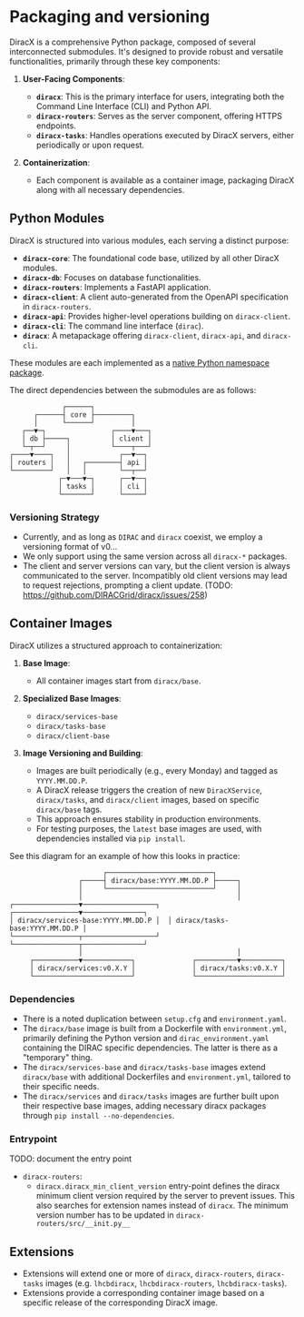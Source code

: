 # Packaging and versioning

DiracX is a comprehensive Python package, composed of several interconnected submodules. It's designed to provide robust and versatile functionalities, primarily through these key components:

1. **User-Facing Components**:
   - **`diracx`**: This is the primary interface for users, integrating both the Command Line Interface (CLI) and Python API.
   - **`diracx-routers`**: Serves as the server component, offering HTTPS endpoints.
   - **`diracx-tasks`**: Handles operations executed by DiracX servers, either periodically or upon request.

2. **Containerization**:
   - Each component is available as a container image, packaging DiracX along with all necessary dependencies.

## Python Modules

DiracX is structured into various modules, each serving a distinct purpose:

- **`diracx-core`**: The foundational code base, utilized by all other DiracX modules.
- **`diracx-db`**: Focuses on database functionalities.
- **`diracx-routers`**: Implements a FastAPI application.
- **`diracx-client`**: A client auto-generated from the OpenAPI specification in `diracx-routers`.
- **`diracx-api`**: Provides higher-level operations building on `diracx-client`.
- **`diracx-cli`**: The command line interface (`dirac`).
- **`diracx`**: A metapackage offering `diracx-client`, `diracx-api`, and `diracx-cli`.

These modules are each implemented as a [native Python namespace package](https://packaging.python.org/en/latest/guides/packaging-namespace-packages/).

The direct dependencies between the submodules are as follows:

```
             ┌──────┐
      ┌──────┤ core ├─────────┐
      │      └──────┘         │
   ┌──▼─┐                ┌────▼───┐
   │ db ├─────┐          │ client │
   └─┬──┘     │          └────┬───┘
┌────▼────┐   │            ┌──▼──┐
│ routers │   │   ┌────────┤ api │
└─────────┘   │   │        └──┬──┘
            ┌─▼───▼─┐      ┌──▼──┐
            │ tasks │      │ cli │
            └───────┘      └─────┘
```


### Versioning Strategy

- Currently, and as long as `DIRAC` and `diracx` coexist, we employ a versioning format of v0.<major>.<patch>.
- We only support using the same version across all `diracx-*` packages.
- The client and server versions can vary, but the client version is always communicated to the server. Incompatibly old client versions may lead to request rejections, prompting a client update. (TODO: https://github.com/DIRACGrid/diracx/issues/258)

## Container Images

DiracX utilizes a structured approach to containerization:

1. **Base Image**:
   - All container images start from `diracx/base`.

2. **Specialized Base Images**:
   - `diracx/services-base`
   - `diracx/tasks-base`
   - `diracx/client-base`

3. **Image Versioning and Building**:
   - Images are built periodically (e.g., every Monday) and tagged as `YYYY.MM.DD.P`.
   - A DiracX release triggers the creation of new `DiracXService`, `diracx/tasks`, and `diracx/client` images, based on specific `diracx/base` tags.
   - This approach ensures stability in production environments.
   - For testing purposes, the `latest` base images are used, with dependencies installed via `pip install`.

See this diagram for an example of how this looks in practice:

```
                       ┌──────────────────────────┐
                 ┌─────┤ diracx/base:YYYY.MM.DD.P ├─────┐
                 │     └──────────────────────────┘     │
                 │                                      │
┌────────────────▼──────────────────┐  ┌────────────────▼───────────────┐
│ diracx/services-base:YYYY.MM.DD.P │  │ diracx/tasks-base:YYYY.MM.DD.P │
└────────────────┬──────────────────┘  └────────────────┬───────────────┘
                 │                                      │
     ┌───────────▼────────────┐              ┌──────────▼──────────┐
     │ diracx/services:v0.X.Y │              │ diracx/tasks:v0.X.Y │
     └────────────────────────┘              └─────────────────────┘

```

### Dependencies

- There is a noted duplication between `setup.cfg` and `environment.yaml`.
- The `diracx/base` image is built from a Dockerfile with `environment.yml`, primarily defining the Python version and `dirac_environment.yaml` containing the DIRAC specific dependencies. The latter is there as a "temporary" thing.
- The `diracx/services-base` and `diracx/tasks-base` images extend `diracx/base` with additional Dockerfiles and `environment.yml`, tailored to their specific needs.
- The `diracx/services` and `diracx/tasks` images are further built upon their respective base images, adding necessary diracx packages through `pip install --no-dependencies`.

### Entrypoint

TODO: document the entry point

- `diracx-routers`:
  - `diracx.diracx_min_client_version` entry-point defines the diracx minimum client version required by the server to prevent issues. This also searches for extension names instead of `diracx`. The minimum version number has to be updated in `diracx-routers/src/__init.py__`

## Extensions

- Extensions will extend one or more of `diracx`, `diracx-routers`, `diracx-tasks` images (e.g. `lhcbdiracx`, `lhcbdiracx-routers`, `lhcbdiracx-tasks`).
- Extensions provide a corresponding container image based on a specific release of the corresponding DiracX image.
